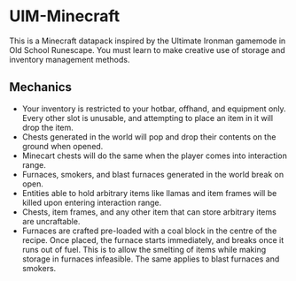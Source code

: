# UIM-Minecraft
This is a Minecraft datapack inspired by the Ultimate Ironman gamemode in Old School Runescape. You must learn to make creative use of storage and inventory management methods. 

## Mechanics
- Your inventory is restricted to your hotbar, offhand, and equipment only. Every other slot is unusable, and attempting to place an item in it will drop the item.
- Chests generated in the world will pop and drop their contents on the ground when opened.
- Minecart chests will do the same when the player comes into interaction range.
- Furnaces, smokers, and blast furnaces generated in the world break on open.
- Entities able to hold arbitrary items like llamas and item frames will be killed upon entering interaction range.
- Chests, item frames, and any other item that can store arbitrary items are uncraftable.
- Furnaces are crafted pre-loaded with a coal block in the centre of the recipe. Once placed, the furnace starts immediately, and breaks once it runs out of fuel. This is to allow the smelting of items while making storage in furnaces infeasible. The same applies to blast furnaces and smokers.
